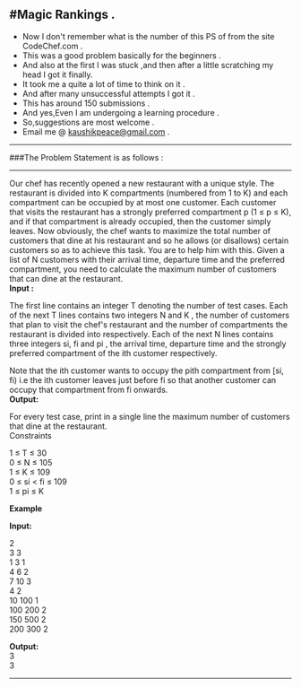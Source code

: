 #Magic Rankings .
---

* Now I don't remember what is the number of this PS of from the site CodeChef.com .
* This was a good problem basically for the beginners .
* And also at the first I was stuck ,and then after a little scratching my head I got it finally.
* It took me a quite a lot of time to think on it .
* And after many unsuccessful attempts I got it .
* This has around 150 submissions .
* And yes,Even I am undergoing a learning procedure .
* So,suggestions are most welcome .
* Email me @ kaushikpeace@gmail.com .


***
###The Problem Statement is as follows :
***
Our chef has recently opened a new restaurant with a unique style. The restaurant is divided into K compartments (numbered from 1 to K) and each compartment can be occupied by at most one customer.
Each customer that visits the restaurant has a strongly preferred compartment p (1 ≤ p ≤ K), and if that compartment is already occupied, then the customer simply leaves. Now obviously, the chef wants to maximize the total number of customers that dine at his restaurant and so he allows (or disallows) certain customers so as to achieve this task. You are to help him with this.
Given a list of N customers with their arrival time, departure time and the preferred compartment, you need to calculate the maximum number of customers that can dine at the restaurant.<br>
<b>Input :</b>

The first line contains an integer T denoting the number of test cases. Each of the next T lines contains two integers N and K , the number of customers that plan to visit the chef's restaurant and the number of compartments the restaurant is divided into respectively. Each of the next N lines contains three integers si, fi and pi , the arrival time, departure time and the strongly preferred compartment of the ith customer respectively. 

Note that the ith customer wants to occupy the pith compartment from [si, fi) i.e the ith customer leaves just before fi so that another customer can occupy that compartment from fi onwards.<br>
<b>Output:</b>

For every test case, print in a single line the maximum number of customers that dine at the restaurant.<br>
Constraints

1 ≤ T ≤ 30<br>
0 ≤ N ≤ 105<br>
1 ≤ K ≤ 109<br>
0 ≤ si < fi ≤ 109<br>
1 ≤ pi ≤ K<br>

<b>Example</b>

<b>Input:</b>

2<br>
3 3<br>
1 3 1<br>
4 6 2<br>
7 10 3<br>
4 2<br>
10 100 1<br>
100 200 2<br>
150 500 2<br>
200 300 2

<b>Output:</b><br>
3<br>
3<br>


---


